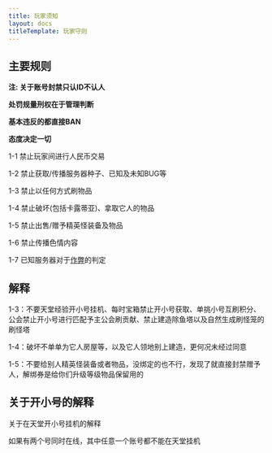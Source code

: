 ```yaml
---
title: 玩家须知
layout: docs
titleTemplate: 玩家守则
---
```

## 主要规则

**注: 关于账号封禁只认ID不认人**

**处罚规量刑权在于管理判断**

**基本违反的都直接BAN**

**态度决定一切**

1-1 禁止玩家间进行人民币交易

1-2 禁止获取/传播服务器种子、已知及未知BUG等

1-3 禁止以任何方式刷物品

1-4 禁止破坏(包括卡露蒂亚)、拿取它人的物品

1-5 禁止出售/赠予精英怪装备及物品

1-6 禁止传播色情内容

1-7 已知服务器对于[作弊](/rules/cheat)的判定

## 解释

1-3：不要天堂经验开小号挂机、每时宝箱禁止开小号获取、单挑小号互刷积分、公会禁止开小号进行匹配予主公会刷贡献、禁止建造除鱼塔以及自然生成刷怪笼的刷怪塔

1-4：破坏不单单为它人房屋等，以及它人领地别上建造，更何况未经过同意

1-5：不要给别人精英怪装备或者物品，没绑定的也不行，发现了就直接封禁赠予人，解绑券是给你们升级等级物品保留用的

## 关于开小号的解释

关于在天堂开小号挂机的解释

如果有两个号同时在线，其中任意一个账号都不能在天堂挂机